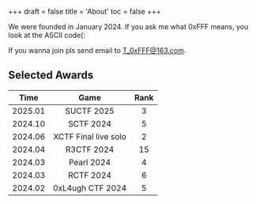 +++
draft = false
title = 'About'
toc = false
+++

We were founded in January 2024. If you ask me what 0xFFF means, you look at the ASCII code(:

If you wanna join pls send email to T_0xFFF@163.com.
## Selected Awards


| Time       | Game               | Rank         |
| :---------: | :-----------------: | :----------: |
| 2025.01       | SUCTF 2025          | 3       |
| 2024.10       | SCTF 2024          | 5       |
| 2024.06       | XCTF Final live solo | 2       |
| 2024.04       | R3CTF 2024         | 15      |
| 2024.03       | Pearl 2024         | 4      |
| 2024.03       | RCTF 2024          | 6       |
| 2024.02       | 0xL4ugh CTF 2024         | 5       |



